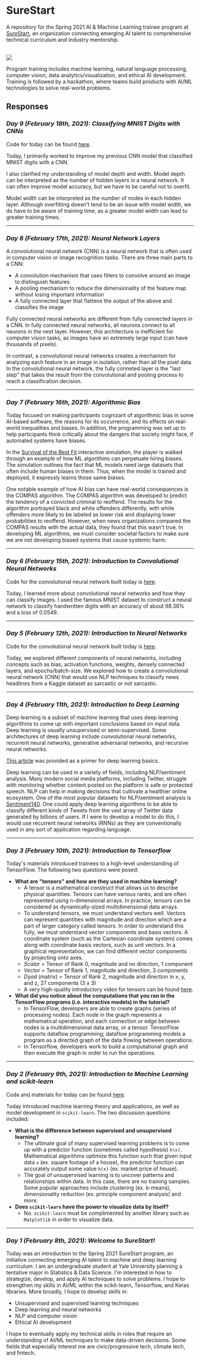 # SureStart
A repository for the Spring 2021 AI & Machine Learning trainee program at [SureStart](https://mysurestart.com/), an organization connecting emerging AI talent to comprehensive technical curriculum and industry mentorship. 

<br>

<img src="https://static1.squarespace.com/static/5f45536caa356e6ab51588f4/t/5f57a9f14783ec36d7afc344/1608331568995/"/>

<br>

Program training includes machine learning, natural language processing, computer vision, data analytics/visualization, and ethical AI development. Training is followed by a hackathon, where teams build products with AI/ML technologies to solve real-world problems.

## Responses

### *Day 9 (February 18th, 2021): Classifying MNIST Digits with CNNs*

Code for today can be found [here](https://github.com/natasharavinand/SureStart/tree/main/Classify%20Digits%20With%20CNNs).

Today, I primarily worked to improve my previous CNN model that classified MNIST digits with a CNN.

I also clarified my understanding of model depth and width. Model depth can be interpreted as the number of hidden layers in a neural network. It can often improve model accuracy, but we have to be careful not to overfit.

Model width can be interpreted as the number of nodes in each hidden layer. Although overfitting doesn't tend to be an issue with model width, we do have to be aware of training time, as a greater model width can lead to greater training times.

<hr>

### *Day 8 (February 17th, 2021): Neural Network Layers*

A convolutional neural network (CNN) is a neural network that is often used in computer vision or image recognition tasks. There are three main parts to a CNN:

- A convolution mechanism that uses filters to convolve around an image to distinguish features
- A pooling mechanism to reduce the dimensionality of the feature map without losing important information
- A fully connected layer that flattens the output of the above and classifies the image

Fully connected neural networks are different from fully connected layers in a CNN. In fully connected neural networks, all neurons connect to all neurons in the next layer. However, this architecture is inefficient for computer vision tasks, as images have an extremely large input (can have thousands of pixels). 

In contrast, a convolutional neural networks creates a mechanism for analyzing each feature in an image in isolation, rather than all the pixel data. In the convolutional neural network, the fully conneted layer is the "last step" that takes the result from the convolutional and pooling process to reach a classification decision.

<hr>

### *Day 7 (February 16th, 2021): Algorithmic Bias*

Today focused on making participants cognizant of algorithmic bias in some AI-based software, the reasons for its occurrence, and its effects on real-world inequalities and biases. In addition, the programming was set up to help participants think critically about the dangers that society might face, if automated systems have biases.

In the [Survival of the Best Fit](https://www.survivalofthebestfit.com/) interactive simulation, the player is walked through an example of how ML algorithms can perpetuate hiring biases. The simulation outlines the fact that ML models need large datasets that often include human biases in them. Thus, when the model is trained and deployed, it expressly learns those same biases. 

One notable example of how AI bias can have real-world consequences is the COMPAS algorithm. The COMPAS algorithm was developed to predict the tendency of a convicted criminal to reoffend. The results for the algorithm portrayed black and white offenders differently, with white offenders more likely to be labeled as lower risk and displaying lower probabilities to reoffend. However, when news organizations compared the COMPAS results with the actual data, they found that this wasn't true. In developing ML algorithms, we must consider societal factors to make sure we are not developing biased systems that cause systemic harm.

<hr>

### *Day 6 (February 15th, 2021): Introduction to Convolutional Neural Networks*

Code for the convolutional neural network built today is [here](https://github.com/natasharavinand/SureStart/tree/main/Classify%20Digits%20With%20CNNs).

Today, I learned more about convolutional neural networks and how they can classify images. I used the famous MNIST dataset to construct a neural network to classify handwritten digits with an accuracy of about 98.36% and a loss of 0.0549.

<hr>

### *Day 5 (February 12th, 2021): Introduction to Neural Networks*

Code for the convolutional neural network built today is [here](https://github.com/natasharavinand/SureStart/tree/main/Introduction%20to%20Neural%20Networks).

Today, we explored different components of neural networks, including concepts such as bias, activation functions, weights, densely connected layers, and epochs/batch-size. We explored how to create a convolutional neural network (CNN) that would use NLP techniques to classify news headlines from a Kaggle dataset as sarcastic or not sarcastic. 

<hr>

### *Day 4 (February 11th, 2021): Introduction to Deep Learning*

Deep learning is a subset of machine learning that uses deep learning algorithms to come up with important conclusions based on input data. Deep learning is usually unsupervised or semi-supervised. Some architectures of deep learning include convolutional neural networks, recurrent neural networks, generative adversarial networks, and recursive neural networks.

[This article](https://serokell.io/blog/deep-learning-and-neural-network-guide#what-are-artificial-neural-networks?) was provided as a primer for deep learning basics.

Deep learning can be used in a variety of fields, including NLP/sentiment analysis. Many modern social media platforms, including Twitter, struggle with monitoring whether content posted on the platform is safe or protected speech. NLP can help in making decisions that cultivate a healthier online ecosystem. One of the most popular datasets for NLP/sentiment analysis is [Sentiment140](http://help.sentiment140.com/for-students/). One could apply deep learning algorithms to be able to classify different kinds of Tweets from the vast array of Twitter data generated by billions of users. If I were to develop a model to do this, I would use recurrent neural networks (RNNs) as they are conventionally used in any sort of application regarding language.

<hr>

### *Day 3 (February 10th, 2021): Introduction to Tensorflow*

Today's materials introduced trainees to a high-level understanding of TensorFlow. The following two questions were posed:

- **What are "tensors" and how are they used in machine learning?**
	- A tensor is a mathematical construct that allows us to describe physical quantities. Tensors can have various ranks, and are often represented using n-dimensional arrays. In practice, tensors can be considered as dynamically-sized multidimensional data arrays.
	- To understand tensors, we must understand vectors well. Vectors can represent quantities with magnitude and direction which are a part of larger category called tensors. In order to understand this fully, we must understand vector components and basis vectors. A coordinate system (such as the Cartesian coordinate system) comes along with coordinate basis vectors, such as unit vectors. In a graphical representation, we can find different vector components by projecting onto axes.
	- *Scalar* = Tensor of Rank 0, magnitude and no direction, 1 component
	- *Vector* = Tensor of Rank 1, magnitude and direction, 3 components
	- *Dyad* (matrix) = Tensor of Rank 2, magnitude and direction in x, y, and z, 27 components (3 x 3)
	- A very high-quality introductory video for tensors can be found [here](https://www.youtube.com/watch?v=f5liqUk0ZTw&ab_channel=DanFleisch).
- **What did you notice about the computations that you ran in the TensorFlow programs (i.e. interactive models) in the tutorial?**
	- In TensorFlow, developers are able to create graphs (series of processing nodes). Each node in the graph represents a mathematical operation, and each connection or edge between nodes is a multidimensional data array, or a tensor. TensorFlow supports dataflow programming; dataflow programming models a program as a directed graph of the data flowing between operations.
	- In Tensorflow, developers work to build a computational graph and then execute the graph in order to run the operations.

<hr>

### *Day 2 (February 9th, 2021): Introduction to Machine Learning and scikit-learn*

Code and materials for today can be found [here](https://github.com/natasharavinand/SureStart/tree/main/Introduction%20to%20ML%20and%20scikit-learn).

Today introduced machine learning theory and applications, as well as model development in `scikit-learn`. The two discussion questions included:

 - **What is the difference between supervised and unsupervised learning?**
	 - The ultimate goal of many supervised learning problems is to come up with a predictor function (sometimes called hypothesis)  `h(x)`. Mathematical algorithms optimize this function such that given input data  `x`  (ex. square footage of a house), the predictor function can accurately output some value  `h(x)`  (ex. market price of house).
	 - The goal of unsupervised learning is to uncover patterns and relationships within data. In this case, there are no training samples. Some popular approaches include clustering (ex. k-means), dimensionality reduction (ex. principle component analysis) and more.
- **Does `scikit-learn` have the power to visualize data by itself?**
	- No. `scikit-learn` must be complimented by another library such as `Matplotlib` in order to visualize data.

<hr>

### *Day 1 (February 8th, 2021): Welcome to SureStart!*
Today was an introduction to the Spring 2021 SureStart program, an initiative connecting emerging AI talent to machine and deep learning curriculum. I am an undergraduate student at Yale University planning a tentative major in Statistics & Data Science. I'm interested in how to strategize, develop, and apply AI techniques to solve problems. I hope to strengthen my skills in AI/ML within the scikit-learn, Tensorflow, and Keras libraries. More broadly, I hope to develop skills in:

 - Unsupervised and supervised learning techniques
 - Deep learning and neural networks
 - NLP and computer vision
- Ethical AI development

I hope to eventually apply my technical skills in roles that require an understanding of AI/ML techniques to make data-driven decisions. Some fields that especially interest me are civic/progressive tech, climate tech, and fintech.
